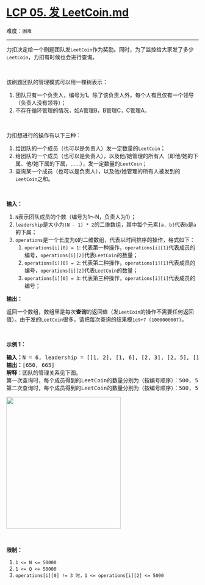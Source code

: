 # [LCP 05. 发 LeetCoin.md](https://leetcode-cn.com/problems/coin-bonus)

难度：`困难`

---

<p>力扣决定给一个刷题团队发<code>LeetCoin</code>作为奖励。同时，为了监控给大家发了多少<code>LeetCoin</code>，力扣有时候也会进行查询。</p>

<p>&nbsp;</p>

<p>该刷题团队的管理模式可以用一棵树表示：</p>

<ol>
	<li>团队只有一个负责人，编号为1。除了该负责人外，每个人有且仅有一个领导（负责人没有领导）；</li>
	<li>不存在循环管理的情况，如A管理B，B管理C，C管理A。</li>
</ol>

<p>&nbsp;</p>

<p>力扣想进行的操作有以下三种：</p>

<ol>
	<li>给团队的一个成员（也可以是负责人）发一定数量的<code>LeetCoin</code>；</li>
	<li>给团队的一个成员（也可以是负责人），以及他/她管理的所有人（即他/她的下属、他/她下属的下属，&hellip;&hellip;），发一定数量的<code>LeetCoin</code>；</li>
	<li>查询某一个成员（也可以是负责人），以及他/她管理的所有人被发到的<code>LeetCoin</code>之和。</li>
</ol>

<p>&nbsp;</p>

<p><strong>输入：</strong></p>

<ol>
	<li><code>N</code>表示团队成员的个数（编号为1～N，负责人为1）；</li>
	<li><code>leadership</code>是大小为<code>(N&nbsp;- 1) * 2</code>的二维数组，其中每个元素<code>[a, b]</code>代表<code>b</code>是<code>a</code>的下属；</li>
	<li><code>operations</code>是一个长度为<code>Q</code>的二维数组，代表以时间排序的操作，格式如下：
	<ol>
		<li><code>operations[i][0] = 1</code>: 代表第一种操作，<code>operations[i][1]</code>代表成员的编号，<code>operations[i][2]</code>代表<code>LeetCoin</code>的数量；</li>
		<li><code>operations[i][0] = 2</code>: 代表第二种操作，<code>operations[i][1]</code>代表成员的编号，<code>operations[i][2]</code>代表<code>LeetCoin</code>的数量；</li>
		<li><code>operations[i][0] = 3</code>: 代表第三种操作，<code>operations[i][1]</code>代表成员的编号；</li>
	</ol>
	</li>
</ol>

<p><strong>输出：</strong></p>

<p>返回一个数组，数组里是每次<strong>查询</strong>的返回值（发<code>LeetCoin</code>的操作不需要任何返回值）。由于发的<code>LeetCoin</code>很多，请把每次查询的结果模<code>1e9+7 (1000000007)</code>。</p>

<p>&nbsp;</p>

<p><strong>示例 1：</strong></p>

<pre><strong>输入：</strong>N = 6, leadership = [[1, 2], [1, 6], [2, 3], [2, 5], [1, 4]], operations = [[1, 1, 500], [2, 2, 50], [3, 1], [2, 6, 15], [3, 1]]
<strong>输出：</strong>[650, 665]
<strong>解释：</strong>团队的管理关系见下图。
第一次查询时，每个成员得到的LeetCoin的数量分别为（按编号顺序）：500, 50, 50, 0, 50, 0;
第二次查询时，每个成员得到的LeetCoin的数量分别为（按编号顺序）：500, 50, 50, 0, 50, 15.
</pre>

<p><img alt="" src="https://assets.leetcode-cn.com/aliyun-lc-upload/uploads/2019/09/09/coin_example_1.jpg" style="height: 344px; width: 300px;"></p>

<p>&nbsp;</p>

<p><strong>限制：</strong></p>

<ol>
	<li><code>1 &lt;= N &lt;= 50000</code></li>
	<li><code>1 &lt;= Q &lt;= 50000</code></li>
	<li><code>operations[i][0] != 3 时，1 &lt;= operations[i][2]&nbsp;&lt;= 5000</code></li>
</ol>
